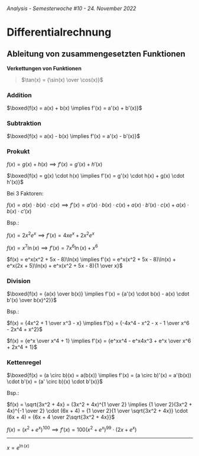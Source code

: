 ###### Analysis - Semesterwoche #10 - 24. November 2022

# Differentialrechnung

## Ableitung von zusammengesetzten Funktionen

**Verkettungen von Funktionen**

>$\tan(x) = {\sin(x) \over \cos(x)}$

### Addition

$\boxed{f(x) = a(x) + b(x) \implies f'(x) = a'(x) + b'(x)}$

### Subtraktion

$\boxed{f(x) = a(x) - b(x) \implies f'(x) = a'(x) - b'(x)}$

### Prokukt

$f(x) = g(x) + h(x) \implies f'(x) = g'(x) + h'(x)$

$\boxed{f(x) = g(x) \cdot h(x) \implies f'(x) = g'(x) \cdot h(x) + g(x) \cdot h'(x)}$

Bei 3 Faktoren:

$f(x) = a(x) \cdot b(x) \cdot c(x) \implies f'(x) = a'(x) \cdot b(x) \cdot c(x) + a(x) \cdot b'(x) \cdot c(x) +a(x) \cdot b(x) \cdot c'(x)$

Bsp.:

$f(x) = 2x^2e^x \implies f'(x) = 4xe^x + 2x^2e^x$

$f(x) = x^7\ln(x) \implies f'(x) = 7x^6\ln(x) + x^6$

$f(x) = e^x(x^2 + 5x - 8)\ln(x) \implies f'(x) = e^x(x^2 + 5x - 8)\ln(x) + e^x(2x + 5)\ln(x) + e^x(x^2 + 5x - 8){1 \over x}$

### Division

$\boxed{f(x) = {a(x) \over b(x)} \implies f'(x) = {a'(x) \cdot b(x) - a(x) \cdot b'(x) \over b(x)^2}}$

Bsp.:

$f(x) = {4x^2 + 1 \over x^3 - x} \implies f'(x) = {-4x^4 - x^2 - x - 1 \over x^6 - 2x^4 + x^2}$

$f(x) = {e^x \over x^4 + 1} \implies f'(x) = {e^xx^4 - e^x4x^3 + e^x \over x^6 + 2x^4 + 1}$

### Kettenregel

$\boxed{f(x) = (a \circ b)(x) = a(b(x)) \implies f'(x) = (a \circ b)'(x) = a'(b(x)) \cdot b'(x) = (a' \circ b)(x) \cdot b'(x)}$

Bsp.:

$f(x) = \sqrt{3x^2 + 4x} = (3x^2 + 4x)^{1 \over 2} \implies {1 \over 2}(3x^2 + 4x)^{-1 \over 2} \cdot (6x + 4) = {1 \over 2}{1 \over \sqrt{3x^2 + 4x}} \cdot (6x + 4) = {6x + 4 \over 2\sqrt{3x^2 + 4x}}$

$f(x) = (x^2 + e^x)^{100} \implies f'(x) = 100(x^2 + e^x)^{99} \cdot (2x + e^x)$

---

$x = e^{\ln(x)}$
